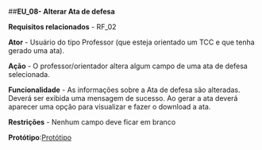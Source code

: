 ##**EU_08- Alterar Ata de defesa**
<br>
 
**Requisitos relacionados** - RF_02

**Ator** - Usuário do tipo Professor (que esteja orientado um TCC e que tenha gerado uma ata).

**Ação** - O professor/orientador altera algum campo de uma ata de defesa selecionada.

**Funcionalidade** - As informações sobre a Ata de defesa são alteradas. Deverá ser exibida uma mensagem de sucesso. Ao gerar a ata deverá aparecer uma opção para visualizar e fazer o download a ata.

**Restrições** - Nenhum campo deve ficar em branco

**Protótipo**:[Protótipo](https://drive.google.com/open?id=0B_A4Vwr_SVngc25WYmVQVlRLcWs)



